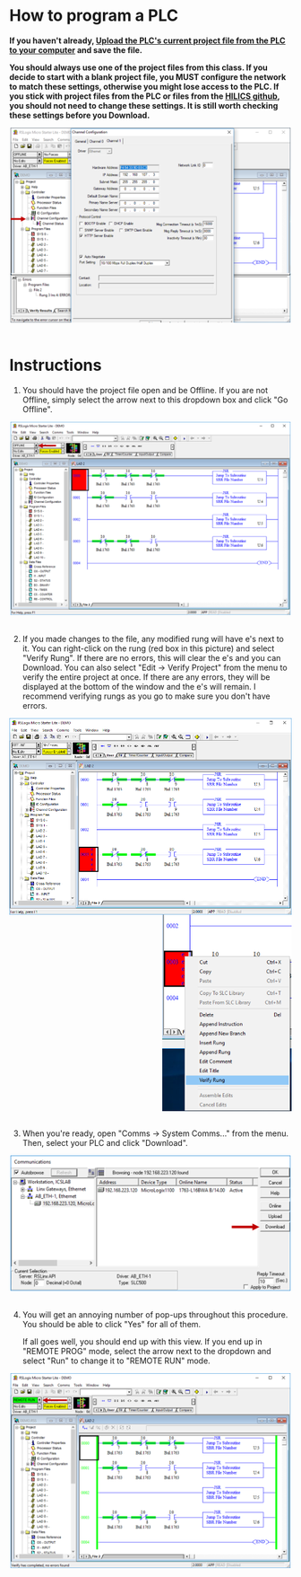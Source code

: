 
# How to program a PLC

**If you haven't already, [Upload the PLC's current project file from the PLC to your computer](./06_upload.md) and save the file.**

**You should always use one of the project files from this class. If you decide to start with a blank project file, you MUST configure the network to match these settings, otherwise you might lose access to the PLC. If you stick with project files from the PLC or files from the [HILICS github](https://github.com/sdunlap-afit/hilics), you should not need to change these settings. It is still worth checking these settings before you Download.**

<div align="center">
<img src="./img/rslogix13.png" width="500">
</div><br/>



# Instructions

1. You should have the project file open and be Offline. If you are not Offline, simply select the arrow next to this dropdown box and click "Go Offline".

<div align="center">
<img src="./img/rslogix9.png" width="500">
</div><br/>

2. If you made changes to the file, any modified rung will have e's next to it. You can right-click on the rung (red box in this picture) and select "Verify Rung". If there are no errors, this will clear the e's and you can Download. You can also select "Edit -> Verify Project" from the menu to verify the entire project at once. If there are any errors, they will be displayed at the bottom of the window and the e's will remain. I recommend verifying rungs as you go to make sure you don't have errors.

<div>
<img align="left" src="./img/rslogix11.png" height="350">
<img align="right" src="./img/rslogix12.png" height="350">  
</div><br clear="all" /><br>

3. When you're ready, open "Comms -> System Comms..." from the menu. Then, select your PLC and click "Download".

<div align="center">
<img src="./img/rslogix10.png" width="500">
</div><br/>

4. You will get an annoying number of pop-ups throughout this procedure. You should be able to click "Yes" for all of them. 

    If all goes well, you should end up with this view. If you end up in "REMOTE PROG" mode, select the arrow next to the dropdown and select "Run" to change it to "REMOTE RUN" mode.

<div align="center">
<img src="./img/rslogix14.png" width="500">
</div><br/>